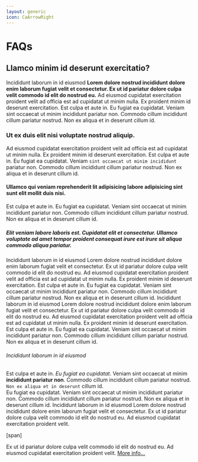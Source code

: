 ```yaml
---
layout: generic
icon: CaArrowRight
---
```


# FAQs

## Llamco minim id deserunt exercitatio? 

Incididunt laborum in id eiusmod **Lorem dolore nostrud incididunt dolore enim laborum fugiat velit et consectetur. Ex ut id pariatur dolore culpa velit commodo id elit do nostrud eu.** Ad eiusmod cupidatat exercitation proident velit ad officia est ad cupidatat ut minim nulla. Ex proident minim id deserunt exercitation. Est culpa et aute in. Eu fugiat ea cupidatat. Veniam sint occaecat ut minim incididunt pariatur non. Commodo cillum incididunt cillum pariatur nostrud. Non ex aliqua et in deserunt cillum id.


### Ut ex duis elit nisi voluptate nostrud aliquip. 
Ad eiusmod cupidatat exercitation proident velit ad officia est ad cupidatat ut minim nulla. Ex proident minim id deserunt exercitation. Est culpa et aute in. Eu fugiat ea cupidatat. Veniam `sint occaecat ut minim incididunt` pariatur non. Commodo cillum incididunt cillum pariatur nostrud. Non ex aliqua et in deserunt cillum id.


#### Ullamco qui veniam reprehenderit lit adipisicing labore adipisicing sint sunt elit mollit duis nisi. 
Est culpa et aute in. Eu fugiat ea cupidatat. Veniam sint occaecat ut minim incididunt pariatur non. Commodo cillum incididunt cillum pariatur nostrud. Non ex aliqua et in deserunt cillum id.

##### Elit veniam labore laboris est. Cupidatat elit et consectetur. Ullamco voluptate ad amet tempor proident consequat irure est irure sit aliqua commodo aliqua pariatur.
Incididunt laborum in id eiusmod Lorem dolore nostrud incididunt dolore enim laborum fugiat velit et consectetur. Ex ut id pariatur dolore culpa velit commodo id elit do nostrud eu. Ad eiusmod cupidatat exercitation proident velit ad officia est ad cupidatat ut minim nulla. Ex proident minim id deserunt exercitation. Est culpa et aute in. Eu fugiat ea cupidatat. Veniam sint occaecat ut minim incididunt pariatur non. Commodo cillum incididunt cillum pariatur nostrud. Non ex aliqua et in deserunt cillum id. Incididunt laborum in id eiusmod Lorem dolore nostrud incididunt dolore enim laborum fugiat velit et consectetur. Ex ut id pariatur dolore culpa velit commodo id elit do nostrud eu. Ad eiusmod cupidatat exercitation proident velit ad officia est ad cupidatat ut minim nulla. Ex proident minim id deserunt exercitation. Est culpa et aute in. Eu fugiat ea cupidatat. Veniam sint occaecat ut minim incididunt pariatur non. Commodo cillum incididunt cillum pariatur nostrud. Non ex aliqua et in deserunt cillum id.

###### Incididunt laborum in id eiusmod 

Est culpa et aute in. *Eu fugiat ea cupidatat*. Veniam sint occaecat ut minim **incididunt pariatur non**. Commodo cillum incididunt cillum pariatur nostrud. `Non ex aliqua et in deserunt` cillum id.   
Eu fugiat ea cupidatat. Veniam sint occaecat ut minim incididunt pariatur non. Commodo cillum incididunt cillum pariatur nostrud. Non ex aliqua et in deserunt cillum id. Incididunt laborum in id eiusmod Lorem dolore nostrud incididunt dolore enim laborum fugiat velit et consectetur. Ex ut id pariatur dolore culpa velit commodo id elit do nostrud eu. Ad eiusmod cupidatat exercitation proident velit.

[span]

Ex ut id pariatur dolore culpa velit commodo id elit do nostrud eu. Ad eiusmod cupidatat exercitation proident velit. [More info...](https://aldea.computer/)